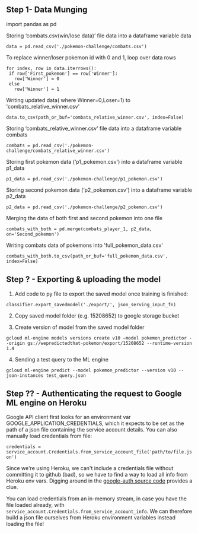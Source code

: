 
## Step 1- Data Munging

import pandas as pd

Storing ‘combats.csv(win/lose data)’ file data into a dataframe variable data
```
data = pd.read_csv('./pokemon-challenge/combats.csv')
```

To replace winner/loser pokemon id with 0 and 1, loop over data rows
```
for index, row in data.iterrows():
 if row['First_pokemon'] == row['Winner']:
   row['Winner'] = 0
 else
   row['Winner'] = 1
```

Writing updated data( where Winner=0,Loser=1) to 'combats_relative_winner.csv'
```
data.to_csv(path_or_buf='combats_relative_winner.csv', index=False)
```

Storing ‘combats_relative_winner.csv’ file data into a dataframe variable combats
```
combats = pd.read_csv('./pokemon-challenge/combats_relative_winner.csv')
```

Storing first pokemon data (‘p1_pokemon.csv') into a dataframe  variable p1_data
```
p1_data = pd.read_csv('./pokemon-challenge/p1_pokemon.csv')
```

Storing second pokemon data (‘p2_pokemon.csv') into a dataframe  variable p2_data
```
p2_data = pd.read_csv('./pokemon-challenge/p2_pokemon.csv')
```

Merging the data of both first and second pokemon into one file
```
combats_with_both = pd.merge(combats_player_1, p2_data, on='Second_pokemon')
```

Writing combats data of pokemons into 'full_pokemon_data.csv'
```
combats_with_both.to_csv(path_or_buf='full_pokemon_data.csv', index=False)
```

## Step ? - Exporting & uploading the model

1. Add code to py file to export the saved model once training is finished:

```
classifier.export_savedmodel('./export/', json_serving_input_fn)
```

2. Copy saved model folder (e.g. 15208652) to google storage bucket

3. Create version of model from the saved model folder

```
gcloud ml-engine models versions create v10 —model pokemon_predictor --origin gs://wepredictedthat-pokemon/export/15208652 --runtime-version 1.4
```

4. Sending a test query to the ML engine
  ```
  gcloud ml-engine predict --model pokemon_predictor --version v10 --json-instances test_query.json
  ```

## Step ?? - Authenticating the request to Google ML engine on Heroku


Google API client first looks for an environment var GOOGLE_APPLICATION_CREDENTIALS, which it expects to be set as the path of a json file containing the service account details. You can also manually load credentials from file:

```credentials = service_account.Credentials.from_service_account_file('path/to/file.json')```

Since we're using Heroku, we can't include a credentials file without committing it to github (bad), so we have to find a way to load all info from Heroku env vars. Digging around in the [google-auth source code](https://github.com/GoogleCloudPlatform/google-auth-library-python/blob/master/google/oauth2/service_account.py) provides a clue.

You can load credentials from an in-memory stream, in case you have the file loaded already, with `service_account.Credentials.from_service_account_info`. We can therefore build a json file ourselves from Heroku environment variables instead loading the file!